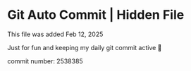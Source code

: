 # Git Auto Commit | Hidden File

This file was added Feb 12, 2025

Just for fun and keeping my daily git commit active 🤪

commit number: 2538385
